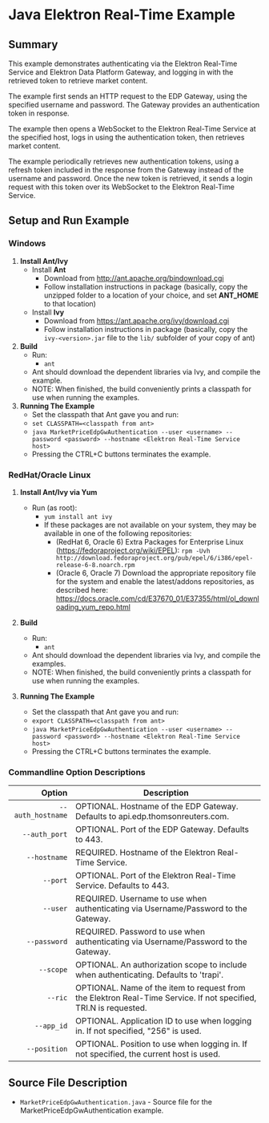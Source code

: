 # Java Elektron Real-Time Example
## Summary

This example demonstrates authenticating via the Elektron Real-Time Service and
Elektron Data Platform Gateway, and logging in with the retrieved token to
retrieve market content.

The example first sends an HTTP request to the EDP Gateway, using the specified
username and password. The Gateway provides an authentication token in
response.

The example then opens a WebSocket to the Elektron Real-Time Service at the
specified host, logs in using the authentication token, then retrieves market
content.

The example periodically retrieves new authentication tokens, using a refresh
token included in the response from the Gateway instead of the username and
password. Once the new token is retrieved, it sends a login request with this
token over its WebSocket to the Elektron Real-Time Service.

## Setup and Run Example
### Windows
1. __Install Ant/Ivy__
    - Install __Ant__
      - Download from <http://ant.apache.org/bindownload.cgi>
      - Follow installation instructions in package (basically, copy the unzipped folder to a location of your choice, and set __ANT\_HOME__ to that location)
    - Install __Ivy__
      - Download from <https://ant.apache.org/ivy/download.cgi>
      - Follow installation instructions in package (basically, copy the `ivy-<version>.jar` file to the `lib/` subfolder of your copy of ant)
2. __Build__
    - Run:
	    -  `ant`
	- Ant should download the dependent libraries via Ivy, and compile the example.
    - NOTE: When finished, the build conveniently prints a classpath for use when running the 
      examples.
3. __Running The Example__
    - Set the classpath that Ant gave you and run:
    - `set CLASSPATH=<classpath from ant>`
    - `java MarketPriceEdpGwAuthentication --user <username> --password <password> --hostname <Elektron Real-Time Service host>`
    - Pressing the CTRL+C buttons terminates the example.

### RedHat/Oracle Linux
1. __Install Ant/Ivy via Yum__
    - Run (as root):
	    - `yum install ant ivy`
        - If these packages are not available on your system, they may be available in one of the following repositories:
          - (RedHat 6, Oracle 6) Extra Packages for Enterprise Linux (<https://fedoraproject.org/wiki/EPEL>): 
            `rpm -Uvh http://download.fedoraproject.org/pub/epel/6/i386/epel-release-6-8.noarch.rpm`
		  - (Oracle 6, Oracle 7) Download the appropriate repository file for the system and enable the latest/addons repositories, as described here: <https://docs.oracle.com/cd/E37670_01/E37355/html/ol_downloading_yum_repo.html>
		    
2. __Build__
    - Run:
	    -  `ant`
    - Ant should download the dependent libraries via Ivy, and compile the examples.
    - NOTE: When finished, the build conveniently prints a classpath for use when running the 
      examples.
3. __Running The Example__
    - Set the classpath that Ant gave you and run:
    - `export CLASSPATH=<classpath from ant>`
    - `java MarketPriceEdpGwAuthentication --user <username> --password <password> --hostname <Elektron Real-Time Service host>`
    - Pressing the CTRL+C buttons terminates the example.

### Commandline Option Descriptions

Option           |Description|
----------------:|-----------|
`--auth_hostname`| OPTIONAL. Hostname of the EDP Gateway. Defaults to api.edp.thomsonreuters.com.
`--auth_port`    | OPTIONAL. Port of the EDP Gateway. Defaults to 443.
`--hostname`     | REQUIRED. Hostname of the Elektron Real-Time Service.
`--port`         | OPTIONAL. Port of the Elektron Real-Time Service. Defaults to 443.
`--user`         | REQUIRED. Username to use when authenticating via Username/Password to the Gateway.
`--password`     | REQUIRED. Password to use when authenticating via Username/Password to the Gateway.
`--scope`        | OPTIONAL. An authorization scope to include when authenticating. Defaults to 'trapi'.
`--ric`          | OPTIONAL. Name of the item to request from the Elektron Real-Time Service. If not specified, TRI.N is requested.
`--app_id`       | OPTIONAL. Application ID to use when logging in. If not specified, "256" is used.
`--position`     | OPTIONAL. Position to use when logging in. If not specified, the current host is used.


## Source File Description

* `MarketPriceEdpGwAuthentication.java` - Source file for the MarketPriceEdpGwAuthentication example.

